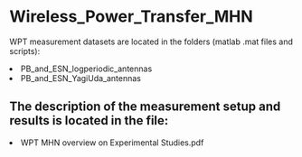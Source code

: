# Wireless_Power_Transfer_MHN
WPT measurement datasets are located in the folders (matlab .mat files and scripts):
  <li> PB_and_ESN_logperiodic_antennas </li>
  <li> PB_and_ESN_YagiUda_antennas </li>
 
  ## The description of the measurement setup and results is located in the file:
  <li> WPT MHN overview on Experimental Studies.pdf </li>
  
